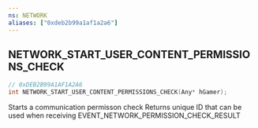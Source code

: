```yaml
---
ns: NETWORK
aliases: ["0xdeb2b99a1af1a2a6"]
---
```

## NETWORK_START_USER_CONTENT_PERMISSIONS_CHECK

```c
// 0xDEB2B99A1AF1A2A6
int NETWORK_START_USER_CONTENT_PERMISSIONS_CHECK(Any* hGamer);
```

Starts a communication permisson check Returns unique ID that can be used when receiving EVENT_NETWORK_PERMISSION_CHECK_RESULT

